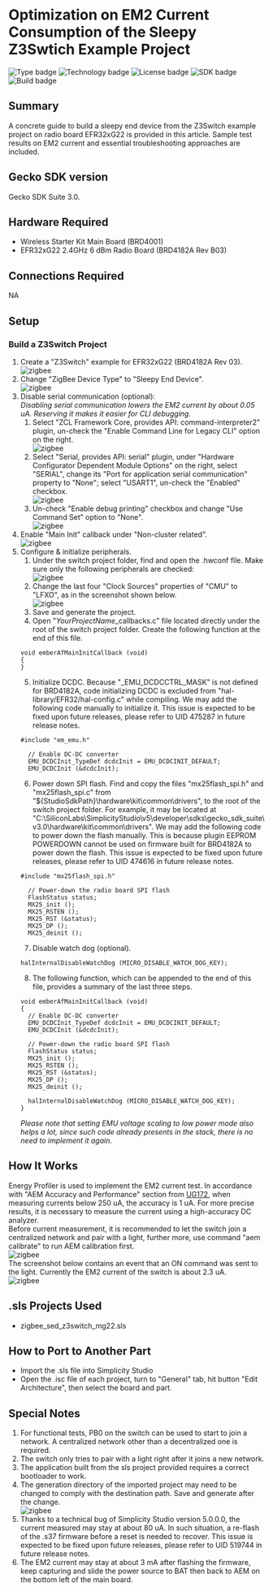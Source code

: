# Optimization on EM2 Current Consumption of the Sleepy Z3Swtich Example Project #
![Type badge](https://img.shields.io/badge/dynamic/json?url=https://raw.githubusercontent.com/SiliconLabs/application_examples_ci/master/zigbee_applications/EFR32MG22_common.json&label=Type&query=type&color=green)
![Technology badge](https://img.shields.io/badge/dynamic/json?url=https://raw.githubusercontent.com/SiliconLabs/application_examples_ci/master/zigbee_applications/EFR32MG22_common.json&label=Technology&query=technology&color=green)
![License badge](https://img.shields.io/badge/dynamic/json?url=https://raw.githubusercontent.com/SiliconLabs/application_examples_ci/master/zigbee_applications/EFR32MG22_common.json&label=License&query=license&color=green)
![SDK badge](https://img.shields.io/badge/dynamic/json?url=https://raw.githubusercontent.com/SiliconLabs/application_examples_ci/master/zigbee_applications/EFR32MG22_common.json&label=SDK&query=sdk&color=green)
![Build badge](https://img.shields.io/endpoint?url=https://raw.githubusercontent.com/SiliconLabs/application_examples_ci/master/zigbee_applications/EFR32MG22_build_status.json)

## Summary ##

A concrete guide to build a sleepy end device from the Z3Switch example project on radio board EFR32xG22 is provided in this article. Sample test results on EM2 current and essential troubleshooting approaches are included.  

## Gecko SDK version ##

Gecko SDK Suite 3.0.

## Hardware Required ##

* Wireless Starter Kit Main Board (BRD4001)
* EFR32xG22 2.4GHz 6 dBm Radio Board (BRD4182A Rev B03)

## Connections Required ##

NA

## Setup ##

### Build a Z3Switch Project  
1. Create a "Z3Switch" example for EFR32xG22 (BRD4182A Rev 03).  
![zigbee](doc/create_z3switch_project.png)  
2. Change "ZigBee Device Type" to "Sleepy End Device".  
![zigbee](doc/change_z3switch_device_type.png)  
3. Disable serial communication (optional):  
    *Disabling serial communication lowers the EM2 current by about 0.05 uA. Reserving it makes it easier for CLI debugging.*  
    1. Select "ZCL Framework Core, provides API: command-interpreter2" plugin, un-check the "Enable Command Line for Legacy CLI" option on the right.  
    ![zigbee](doc/disable_z3switch_cli.png)  
    2. Select "Serial, provides API: serial" plugin, under "Hardware Configurator Dependent Module Options" on the right, select "SERIAL", change its "Port for application serial communication" property to "None"; select "USART1", un-check the "Enabled" checkbox.  
    ![zigbee](doc/change_z3switch_serial_settings.png)  
    3. Un-check "Enable debug printing" checkbox and change "Use Command Set" option to "None".  
    ![zigbee](doc/disable_z3switch_debug_printing.png)  
4. Enable "Main Init" callback under "Non-cluster related".  
![zigbee](doc/enable_z3switch_maininit_callback.png)  
5. Configure & initialize peripherals.  
    1. Under the switch project folder, find and open the .hwconf file. Make sure only the following peripherals are checked:  
    ![zigbee](doc/adjust_z3switch_peripherals.png)  
    2. Change the last four "Clock Sources" properties of "CMU" to "LFXO", as in the screenshot shown below.  
    ![zigbee](doc/adjust_z3switch_cmu_clock_sources.png)  
    3. Save and generate the project.  
    4. Open "*YourProjectName*_callbacks.c" file located directly under the root of the switch project folder. Create the following function at the end of this file.  
    ```
    void emberAfMainInitCallback (void)
    {
    }
    ```
    5. Initialize DCDC. Because "_EMU_DCDCCTRL_MASK" is not defined for BRD4182A, code initializing DCDC is excluded from "hal-library/EFR32/hal-config.c" while compiling. We may add the following code manually to initialize it. This issue is expected to be fixed upon future releases, please refer to UID 475287 in future release notes.  
    ```
    #include "em_emu.h"
    ```
    ```
      // Enable DC-DC converter
      EMU_DCDCInit_TypeDef dcdcInit = EMU_DCDCINIT_DEFAULT;
      EMU_DCDCInit (&dcdcInit);
    ```
    6. Power down SPI flash. Find and copy the files "mx25flash_spi.h" and "mx25flash_spi.c" from "${StudioSdkPath}\hardware\kit\common\drivers", to the root of the switch project folder. For example, it may be located at "C:\SiliconLabs\SimplicityStudio\v5\developer\sdks\gecko_sdk_suite\v3.0\hardware\kit\common\drivers". We may add the following code to power down the flash manually. This is because plugin EEPROM POWERDOWN cannot be used on firmware built for BRD4182A to power down the flash. This issue is expected to be fixed upon future releases, please refer to UID 474616 in future release notes.  
    ```
    #include "mx25flash_spi.h"
    ```
    ```
      // Power-down the radio board SPI flash
      FlashStatus status;
      MX25_init ();
      MX25_RSTEN ();
      MX25_RST (&status);
      MX25_DP ();
      MX25_deinit ();
    ```
    7. Disable watch dog (optional).  
    ```
    halInternalDisableWatchDog (MICRO_DISABLE_WATCH_DOG_KEY);
    ```
    8. The following function, which can be appended to the end of this file, provides a summary of the last three steps.  
    ```
    void emberAfMainInitCallback (void)
    {
      // Enable DC-DC converter
      EMU_DCDCInit_TypeDef dcdcInit = EMU_DCDCINIT_DEFAULT;
      EMU_DCDCInit (&dcdcInit);

      // Power-down the radio board SPI flash
      FlashStatus status;
      MX25_init ();
      MX25_RSTEN ();
      MX25_RST (&status);
      MX25_DP ();
      MX25_deinit ();

      halInternalDisableWatchDog (MICRO_DISABLE_WATCH_DOG_KEY);
    }
    ```
    *Please note that setting EMU voltage scaling to low power mode also helps a lot, since such code already presents in the stack, there is no need to implement it again.*  

## How It Works ##

Energy Profiler is used to implement the EM2 current test. In accordance with "AEM Accuracy and Performance" section from [UG172](https://www.silabs.com/documents/public/user-guides/ug172-brd4320a-user-guide.pdf), when measuring currents below 250 uA, the accuracy is 1 uA. For more precise results, it is necessary to measure the current using a high-accuracy DC analyzer.  
Before current measurement, it is recommended to let the switch join a centralized network and pair with a light, further more, use command "aem calibrate" to run AEM calibration first.  
![zigbee](doc/aem_calibrate.png)  
The screenshot below contains an event that an ON command was sent to the light. Currently the EM2 current of the switch is about 2.3 uA.  
![zigbee](doc/test_result_z3switch_saved.png)  

## .sls Projects Used ##

* zigbee_sed_z3switch_mg22.sls

## How to Port to Another Part ##

* Import the .sls file into Simplicity Studio
* Open the .isc file of each project, turn to "General" tab, hit button "Edit Architecture", then select the board and part.

## Special Notes ##

1. For functional tests, PB0 on the switch can be used to start to join a network. A centralized network other than a decentralized one is required.
2. The switch only tries to pair with a light right after it joins a new network.
3. The application built from the sls project provided requires a correct bootloader to work.
4. The generation directory of the imported project may need to be changed to comply with the destination path. Save and generate after the change.  
![zigbee](doc/change_generation_directory.png)  
1. Thanks to a technical bug of Simplicity Studio version 5.0.0.0, the current measured may stay at about 80 uA. In such situation, a re-flash of the .s37 firmware before a reset is needed to recover. This issue is expected to be fixed upon future releases, please refer to UID 519744 in future release notes.  
2. The EM2 current may stay at about 3 mA after flashing the firmware, keep capturing and slide the power source to BAT then back to AEM on the bottom left of the main board.   
